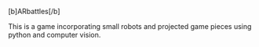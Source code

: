[b]ARbattles[/b]

This is a game incorporating small robots and projected game pieces using python and computer vision.